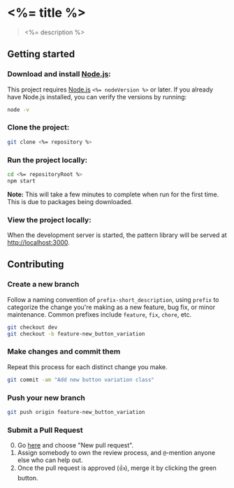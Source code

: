 [Autoprefixer]: https://github.com/postcss/autoprefixer
[Babel]: https://babeljs.io
[Browsersync]: http://www.browsersync.io
[Gulp]: https://github.com/gulpjs/gulp
[Handlebars]: http://handlebarsjs.com
[netlify]: http://www.netlify.com
[Node.js]: http://nodejs.org
[npm]: http://npmjs.com
[webpack]: https://webpack.github.io
[YAML front matter]: http://assemble.io/docs/YAML-front-matter.html
[handlebars-layouts]: https://github.com/shannonmoeller/handlebars-layouts

# <%= title %>

> <%= description %>

## Getting started

### Download and install [Node.js]:

This project requires [Node.js] `<%= nodeVersion %>` or later. If you already have Node.js installed, you can verify the versions by running:

```sh
node -v
```

### Clone the project:

```sh
git clone <%= repository %>
```

### Run the project locally:

```sh
cd <%= repositoryRoot %>
npm start
```

**Note:** This will take a few minutes to complete when run for the first time. This is due to packages being downloaded.

### View the project locally:

When the development server is started, the pattern library will be served at <http://localhost:3000>.

## Contributing

### Create a new branch

Follow a naming convention of `prefix-short_description`, using `prefix` to categorize the change you're making as a new feature, bug fix, or minor maintenance. Common prefixes include `feature`, `fix`, `chore`, etc.

```sh
git checkout dev
git checkout -b feature-new_button_variation
```

### Make changes and commit them

Repeat this process for each distinct change you make.

```sh
git commit -am "Add new button variation class"
```

### Push your new branch

```sh
git push origin feature-new_button_variation
```

### Submit a Pull Request

0. Go [here](./pulls) and choose "New pull request".
0. Assign somebody to own the review process, and `@`-mention anyone else who can help out.
0. Once the pull request is approved (:+1:), merge it by clicking the green button.
